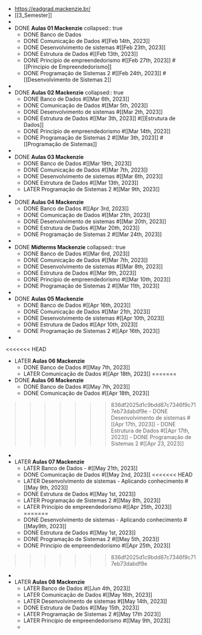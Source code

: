 - https://eadgrad.mackenzie.br/
- [[3_Semester]]
-
- DONE **Aulas 01 Mackenzie**
  collapsed:: true
	- DONE Banco de Dados
	- DONE Comunicação de Dados #[[Feb 14th, 2023]]
	- DONE Desenvolvimento de sistemas #[[Feb 23th, 2023]]
	- DONE Estrutura de Dados #[[Feb 13th, 2023]]
	- DONE Princípio de empreendedorismo #[[Feb 27th, 2023]] #[[Principio de Empreendedorismo]]
	- DONE Programação de Sistemas 2 #[[Feb 24th, 2023]] #[[Desenvolvimento de Sistemas 2]]
-
- DONE **Aulas 02 Mackenzie**
  collapsed:: true
	- DONE Banco de Dados #[[Mar 6th, 2023]]
	- DONE Comunicação de Dados #[[Mar 5th, 2023]]
	- DONE Desenvolvimento de sistemas #[[Mar 2th, 2023]]
	- DONE Estrutura de Dados #[[Mar 3th, 2023]] #[[Estrutura de Dados]]
	- DONE Princípio de empreendedorismo #[[Mar 14th, 2023]]
	- DONE Programação de Sistemas 2 #[[Mar 3th, 2023]] #[[Programação de Sistemas]]
-
- DONE **Aulas 03 Mackenzie**
	- DONE Banco de Dados #[[Mar 19th, 2023]]
	- DONE Comunicação de Dados #[[Mar 7th, 2023]]
	- DONE Desenvolvimento de sistemas #[[Mar 6th, 2023]]
	- DONE Estrutura de Dados #[[Mar 13th, 2023]]
	- LATER Programação de Sistemas 2 #[[Mar 9th, 2023]]
-
- DONE **Aulas 04 Mackenzie**
	- DONE Banco de Dados #[[Apr 3rd, 2023]]
	- DONE Comunicação de Dados #[[Mar 21th, 2023]]
	- DONE Desenvolvimento de sistemas #[[Mar 20th, 2023]]
	- DONE Estrutura de Dados #[[Mar 20th, 2023]]
	- DONE Programação de Sistemas 2 #[[Mar 24th, 2023]]
-
- DONE **Midterms Mackenzie**
  collapsed:: true
	- DONE Banco de Dados #[[Mar 6rd, 2023]]
	- DONE Comunicação de Dados #[[Mar 7th, 2023]]
	- DONE Desenvolvimento de sistemas #[[Mar 8th, 2023]]
	- DONE Estrutura de Dados #[[Mar 9th, 2023]]
	- DONE Princípio de empreendedorismo #[[Mar 10th, 2023]]
	- DONE Programação de Sistemas 2 #[[Mar 11th, 2023]]
-
- DONE **Aulas 05 Mackenzie**
	- DONE Banco de Dados #[[Apr 16th, 2023]]
	- DONE Comunicação de Dados #[[Mar 21th, 2023]]
	- DONE Desenvolvimento de sistemas #[[Apr 10th, 2023]]
	- DONE Estrutura de Dados #[[Apr 10th, 2023]]
	- DONE Programação de Sistemas 2 #[[Apr 16th, 2023]]
-
<<<<<<< HEAD
- LATER **Aulas 06 Mackenzie**
	- DONE Banco de Dados #[[May 7th, 2023]]
	- LATER Comunicação de Dados #[[Apr 18th, 2023]]
=======
- DONE **Aulas 06 Mackenzie**
	- DONE Banco de Dados #[[May 7th, 2023]]
	- DONE Comunicação de Dados #[[Apr 18th, 2023]]
>>>>>>> 836df2025d1c9bdd87c7346f9c717eb73dabdf9e
	- DONE Desenvolvimento de sistemas #[[Apr 17th, 2023]]
	- DONE Estrutura de Dados #[[Apr 17th, 2023]]
	- DONE Programação de Sistemas 2 #[[Apr 23, 2023]]
-
- LATER **Aulas 07 Mackenzie**
	- LATER Banco de Dados -  #[[May 21th, 2023]]
	- DONE Comunicação de Dados #[[May 2nd, 2023]]
<<<<<<< HEAD
	- LATER Desenvolvimento de sistemas - Aplicando conhecimento #[[May 9th, 2023]]
	- DONE Estrutura de Dados #[[May 1st, 2023]]
	- LATER Programação de Sistemas 2 #[[May 8th, 2023]]
	- LATER Princípio de empreendedorismo #[[Apr 25th, 2023]]
=======
	- DONE Desenvolvimento de sistemas - Aplicando conhecimento #[[May9th, 2023]]
	- DONE Estrutura de Dados #[[May 1st, 2023]]
	- DONE Programação de Sistemas 2 #[[May 5th, 2023]]
	- DONE Princípio de empreendedorismo #[[Apr 25th, 2023]]
>>>>>>> 836df2025d1c9bdd87c7346f9c717eb73dabdf9e
-
- LATER **Aulas 08 Mackenzie**
	- LATER Banco de Dados #[[Jun 4th, 2023]]
	- LATER Comunicação de Dados #[[May 16th, 2023]]
	- LATER Desenvolvimento de sistemas #[[May 14th, 2023]]
	- DONE Estrutura de Dados #[[May 15th, 2023]]
	- LATER Programação de Sistemas 2 #[[May 17th 2023]]
	- LATER Princípio de empreendedorismo #[[May 9th, 2023]]
	-